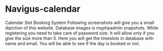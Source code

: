 # Navigus-calendar
Calendar Slot Booking System
Following screenshots will give you a small dipiction of this website. Database images is myphpadmin snapshots. While registering you need to take care of password size. It will allow only if you give the size more than 5.
Here you will get the timeslots in database with name and email.
You will be able to see if the day is booked or not.
